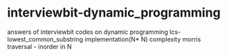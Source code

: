 # interviewbit-dynamic_programming
answers of interviewbit codes on dynamic programming
lcs- lowest_common_substring implementation(N* N) complexity
morris traversal - inorder in N
